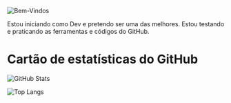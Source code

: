 ![Bem-Vindos](https://solutis.com.br/wp-content/uploads/2020/12/dev-carreira.jpg)


Estou iniciando como Dev e pretendo ser uma das melhores. Estou testando e praticando as ferramentas e códigos do GitHub. 

# Cartão de estatísticas do GitHub

![GitHub Stats](https://github-readme-stats.vercel.app/api?username=Lopesmay&theme=transparent&bg_color=000&border_color=30A3DC&show_icons=true&icon_color=30A3DC&title_color=E94D5F&text_color=FFF)

![Top Langs](https://github-readme-stats-git-masterrstaa-rickstaa.vercel.app/api/top-langs/?username=Lopesmay&bg_color=000&border_color=30A3DC&title_color=E94D5F&text_color=FFF)

